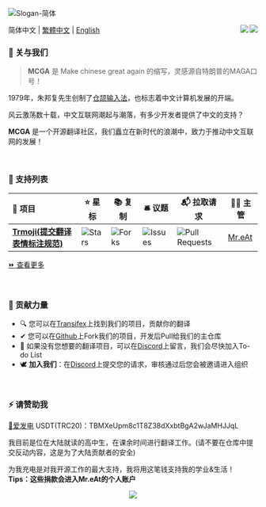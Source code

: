 ![Slogan-简体](https://raw.gitmirror.com/MCGA1976/.github/main/img/Slogan-简体.png)

简体中文 | [繁體中文](https://github.com/MCGA1976/.github/blob/main/profile/README_zh_Hant.md) | [English](https://github.com/MCGA1976/.github/blob/main/profile/README_en.md)
<a href="https://discord.com/channels/1223212822679392276" target="_blank"><img src="https://img.shields.io/badge/Discord-0077B5?style=for-the-badge&logo=Discord&logoColor=white" align = "right"/></a>
<a href="https://explore.transifex.com/mcga" target="_blank"><img src="https://img.shields.io/badge/transifex-%23FFFFFF.svg?style=for-the-badge&logo=transifex&logoColor=blue" align = "right"/></a>


### 👋 关与我们

> **MCGA** 是 Make chinese great again 的缩写，灵感源自特朗普的MAGA口号！

1979年，朱邦复先生创制了[仓颉输入法](https://baike.baidu.com/item/仓颉输入法/5790245)，也标志着中文计算机发展的开端。

风云激荡数十载，中文互联网潮起与潮落，有多少开发者提供了中文的支持？

**MCGA** 是一个开源翻译社区，我们矗立在新时代的浪潮中，致力于推动中文互联网的发展！

<br />

### 🧩 支持列表

| **🎁 项目**                                                   | **⭐ 星标**                                                   | **📚 复制**                                                   | **🛎 议题**                                                   | **📬 拉取请求**                                               | **🐱‍👤 主管**                          |
| :----------------------------------------------------------- | ------------------------------------------------------------ | ------------------------------------------------------------ | ------------------------------------------------------------ | ------------------------------------------------------------ | ------------------------------------ |
| [**Trmoji(提交翻译表情标注规范)**](https://github.com/MCGA1976/trmoji) | ![Stars](https://img.shields.io/github/stars/MCGA1976/trmoji?style==flat-square&labelColor=343b41) | ![Forks](https://img.shields.io/github/forks/MCGA1976/trmoji?style==flat-square&labelColor=343b41) | ![Issues](https://img.shields.io/github/issues/MCGA1976/trmoji?style==flat-square&labelColor=343b41) | ![Pull Requests](https://img.shields.io/github/issues-pr/MCGA1976/trmoji?style==flat-square&labelColor=343b41) | [Mr.eAt](https://github.com/MreAtKC) |

[⏩ 查看更多](https://github.com/MCGA1976/.github/blob/main/Project%20List.md)

<br />

### 💏 贡献力量

- 🔍 您可以在[Transifex](https://explore.transifex.com)上找到我们的项目，贡献你的翻译
- ✔ 您可以在[Github](https://github.com/MCGA1976)上Fork我们的项目，开发后Pull给我们的主仓库
- 🤯 如果没有您想要的翻译项目，可以在[Discord](https://discord.com/channels/1223212822679392276)上留言，我们会尽快加入To-do List
- 🕊 **加入我们**：在[Discord](https://discord.com/channels/1223212822679392276)上提交您的请求，审核通过后您会被邀请进入组织

<br />

### ⚡ 请赞助我

[🙏爱发电](https://afdian.net/@MreAt)  USDT(TRC20)：TBMXeUpm8c1T8Z38dXxbtBgA2wJaMHJJqL

我目前是位在大陆就读的高中生，在课余时间进行翻译工作。(请不要在仓库中提交反动内容，这是为了大陆贡献者的安全)

为我充电是对我开源工作的最大支持，我将用这笔钱支持我的学业&生活！ **Tips：这些捐款会进入Mr.eAt的个人账户**

<p align="center">
  <img src="https://count.getloli.com/get/@MCGA1976">
</p>




